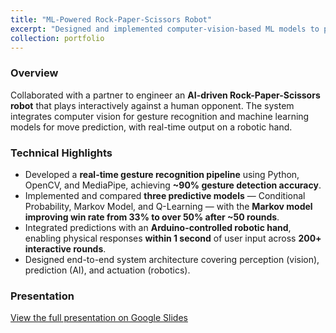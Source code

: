 ```yaml
---
title: "ML-Powered Rock-Paper-Scissors Robot"
excerpt: "Designed and implemented computer-vision-based ML models to predict a player’s next Rock-Paper-Scissors move and actuate the corresponding gesture on a robotic hand in real time. <br/><img src='/images/robotic_hand.png'>"
collection: portfolio
---
```


### Overview
Collaborated with a partner to engineer an **AI-driven Rock-Paper-Scissors robot** that plays interactively against a human opponent. The system integrates computer vision for gesture recognition and machine learning models for move prediction, with real-time output on a robotic hand.

### Technical Highlights
- Developed a **real-time gesture recognition pipeline** using Python, OpenCV, and MediaPipe, achieving **~90% gesture detection accuracy**.  
- Implemented and compared **three predictive models** — Conditional Probability, Markov Model, and Q-Learning — with the **Markov model improving win rate from 33% to over 50% after ~50 rounds**.  
- Integrated predictions with an **Arduino-controlled robotic hand**, enabling physical responses **within 1 second** of user input across **200+ interactive rounds**.  
- Designed end-to-end system architecture covering perception (vision), prediction (AI), and actuation (robotics).

### Presentation
[View the full presentation on Google Slides](https://docs.google.com/presentation/d/183zougUu1o3fSZLRUlkprbhu35HpOPr0kDezPrryTww/edit?usp=sharing)
